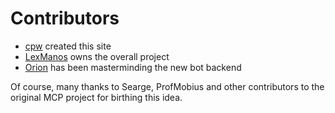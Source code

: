 # Contributors

- [cpw](https://github.com/cpw) created this site
- [LexManos](https://github.com/LexManos) owns the overall project
- [Orion](https://github.com/OrionDevelopment) has been masterminding the new bot backend

Of course, many thanks to Searge, ProfMobius and other contributors to the original MCP project for
birthing this idea.